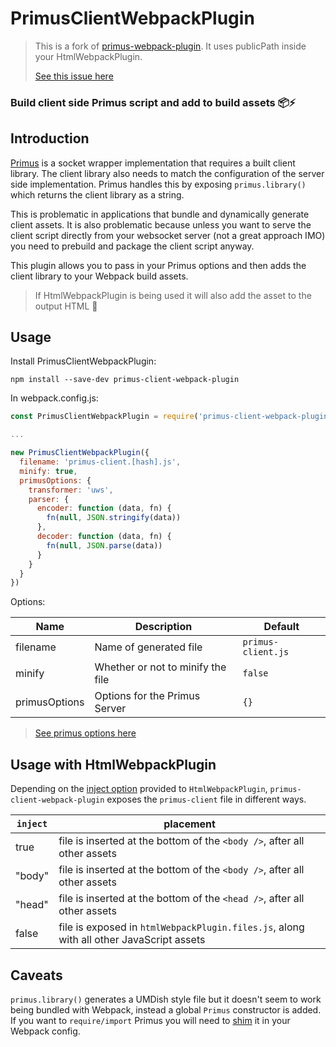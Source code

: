 # PrimusClientWebpackPlugin

> This is a fork of [primus-webpack-plugin](https://github.com/kkemple/primus-webpack-plugin). It uses publicPath inside your HtmlWebpackPlugin.
>
> [See this issue here](https://github.com/kkemple/primus-webpack-plugin/issues/6)

### Build client side Primus script and add to build assets 📦⚡

## Introduction
[Primus](https://github.com/primus/primus) is a socket wrapper implementation that requires a built client library. The client library also needs to match the configuration of the server side implementation. Primus handles this by exposing `primus.library()` which returns the client library as a string.

This is problematic in applications that bundle and dynamically generate client assets. It is also problematic because unless you want to serve the client script directly from your websocket server (not a great approach IMO) you need to prebuild and package the client script anyway.

This plugin allows you to pass in your Primus options and then adds the client library to your Webpack build assets.

> If HtmlWebpackPlugin is being used it will also add the asset to the output HTML :tada:

## Usage

Install PrimusClientWebpackPlugin:

```shell
npm install --save-dev primus-client-webpack-plugin
```

In webpack.config.js:

```javascript
const PrimusClientWebpackPlugin = require('primus-client-webpack-plugin')

...

new PrimusClientWebpackPlugin({
  filename: 'primus-client.[hash].js',
  minify: true,
  primusOptions: {
    transformer: 'uws',
    parser: {
      encoder: function (data, fn) {
        fn(null, JSON.stringify(data))
      },
      decoder: function (data, fn) {
        fn(null, JSON.parse(data))
      }
    }
  }
})
```

Options:

Name                | Description                               | Default
--------------------|-------------------------------------------|---------------
filename            | Name of generated file                    | `primus-client.js`
minify              | Whether or not to minify the file         | `false`
primusOptions       | Options for the Primus Server             | `{}`

> [See primus options here](https://github.com/primus/primus#getting-started)

## Usage with HtmlWebpackPlugin
Depending on the [inject option](https://github.com/jantimon/html-webpack-plugin#options) provided to `HtmlWebpackPlugin`, `primus-client-webpack-plugin` exposes the `primus-client` file in different ways.

`inject` | placement
------ | ---------
true   | file is inserted at the bottom of the `<body />`, after all other assets
"body" | file is inserted at the bottom of the `<body />`, after all other assets
"head" | file is inserted at the bottom of the `<head />`, after all other assets
false  | file is exposed in `htmlWebpackPlugin.files.js`, along with all other JavaScript assets

## Caveats

`primus.library()` generates a UMDish style file but it doesn't seem to work being bundled with Webpack, instead a global `Primus` constructor is added. If you want to `require/import` Primus you will need to [shim](https://github.com/webpack/docs/wiki/shimming-modules#plugin-provideplugin) it in your Webpack config.
